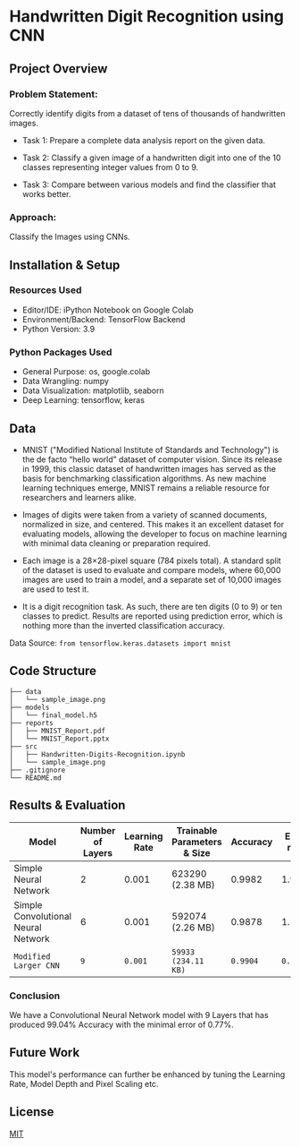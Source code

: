 
# Handwritten Digit Recognition using CNN


## Project Overview

### Problem Statement:

Correctly identify digits from a dataset of tens of thousands of handwritten images.

- Task 1: Prepare a complete data analysis report on the given data.

- Task 2: Classify a given image of a handwritten digit into one of the 10 classes representing integer values from 0 to 9.

- Task 3: Compare between various models and find the classifier that works better.

### Approach:

Classify the Images using CNNs.

## Installation & Setup

### Resources Used

- Editor/IDE: iPython Notebook on Google Colab
- Environment/Backend: TensorFlow Backend
- Python Version: 3.9

### Python Packages Used

- General Purpose: os, google.colab
- Data Wrangling: numpy
- Data Visualization: matplotlib, seaborn
- Deep Learning: tensorflow, keras

## Data
- MNIST ("Modified National Institute of Standards and Technology") is the de facto “hello world” dataset of computer vision. Since its release in 1999, this classic dataset of handwritten images has served as the basis for benchmarking classification algorithms. As new machine learning techniques emerge, MNIST remains a reliable resource for researchers and learners alike.

- Images of digits were taken from a variety of scanned documents, normalized in size, and centered. This makes it an excellent dataset for evaluating models, allowing the developer to focus on machine learning with minimal data cleaning or preparation required.

- Each image is a 28×28-pixel square (784 pixels total). A standard split of the dataset is used to evaluate and compare models, where 60,000 images are used to train a model, and a separate set of 10,000 images are used to test it.

- It is a digit recognition task. As such, there are ten digits (0 to 9) or ten classes to predict. Results are reported using prediction error, which is nothing more than the inverted classification accuracy.

Data Source: `from tensorflow.keras.datasets import mnist`

## Code Structure
```
├── data
│   └── sample_image.png
├── models
│   └── final_model.h5
├── reports
│   ├── MNIST_Report.pdf
│   └── MNIST_Report.pptx
├── src
│   ├── Handwritten-Digits-Recognition.ipynb
│   └── sample_image.png
├── .gitignore
└── README.md
```
## Results & Evaluation

| Model | Number of Layers | Learning Rate | Trainable Parameters & Size | Accuracy | Error rate |
| --- | --- | --- | --- | --- | --- |
| Simple Neural Network | 2 | 0.001 | 623290 (2.38 MB) | 0.9982 | 1.96% |
| Simple Convolutional Neural Network | 6 | 0.001 | 592074 (2.26 MB) | 0.9878 | 1.22% |
| `Modified Larger CNN` | `9` | `0.001` | `59933 (234.11 KB)` | `0.9904` | `0.77%` |

### Conclusion

We have a Convolutional Neural Network model with 9 Layers that has produced 99.04% Accuracy with the minimal error of 0.77%.

## Future Work
This model's performance can further be enhanced by tuning the Learning Rate, Model Depth and Pixel Scaling etc.

## License

[MIT](https://choosealicense.com/licenses/mit/)

